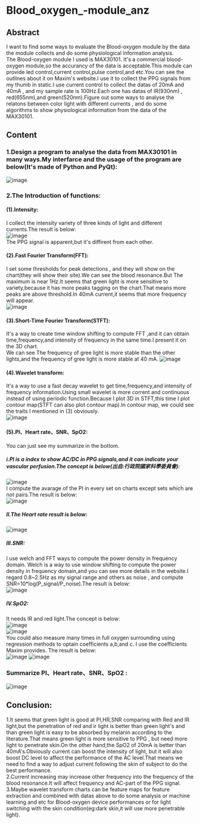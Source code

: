 # Blood_oxygen_-module_anz
## Abstract
I want to find some ways to evaluate the Blood-oxygen module by the data the module collects and do some physiological information analysis.  
The Blood-oxygen module I used is MAX30101. It's a commercial blood-oxygen module,so the accurancy of the data is acceptable.This module can provide led control,current control,pulse control,and etc.You can see the outlines about it on Maxim's website.I use it to collect the PPG signals from my thumb in static.I use current control to collect the datas of 20mA and 40mA , and my sample rate is 100Hz.Each one has datas of IR(930nm) , red(655nm),and green(520nm).Figure out some ways to analyse the relatons between color light with different currents , and do some algorithms to show physiological information from the data of the MAX30101.  
## Content  
### 1.Design a program to analyse the data from MAX30101 in many ways.My interfarce and the usage of the program are below(It's made of Python and PyQt):   
![image](https://github.com/Ray0124/Blood_oxygen_module_anz/blob/main/Data_Load.PNG)  
### 2.The Introduction of functions:  
#### (1).Intensity:    
I collect the intensity variety of three kinds of light and different currents.The result is below:    
![image](https://github.com/Ray0124/Blood_oxygen_module_anz/blob/main/intensity.PNG)  
The PPG signal is apparent,but it's diffirent from each other.  
#### (2).Fast Fourier Transform(FFT):  
I set some thresholds for peak detections , and they will show on the chart(they will show their site).We can see the blood resonance.But The maximum is near 1Hz.It seems that green light is more sensitive to variety,because it has more peaks tagging on the chart.That means more peaks are above threshold.In 40mA current,it seems that more frequency will appear.  
![image](https://github.com/Ray0124/Blood_oxygen_module_anz/blob/main/FFT_peak.PNG)  
#### (3).Short-Time Fourier Transform(STFT):  
It's a way to create time window shifting to compute FFT ,and it can obtain time,frequency,and intensity of frequency in the same time.I present it on the 3D chart.  
We can see The frequency of gree light is more stable than the other lights,and the frequency of gree light is more stable at 40 mA.
![image](https://github.com/Ray0124/Blood_oxygen_module_anz/blob/main/STFT.PNG)  
#### (4).Wavelet transform:  
It's a way to use a fast decay wavelet to get time,frequency,and intensity of frequency information.Using small wavelet is more corrent and continuous instead of using periodic  function.Because I plot 3D in STFT,this time I plot contour map(STFT can also plot contour map).In contour map, we could see the traits I mentioned in (3) obviously.  
![image](https://github.com/Ray0124/Blood_oxygen_module_anz/blob/main/Wavelet%20transform.PNG )  
#### (5).PI、Heart rate、SNR、SpO2:  
You can just see my summarize in the bottom.  
##### i.PI is a index to show AC/DC in PPG signals,and it can indicate your vascular perfusion.The concept is below(出自:行政院國家科學委員會):  
![image](https://github.com/Ray0124/Blood_oxygen_module_anz/blob/main/AC%26DC.PNG)    
I compute the avarage of the PI in every set on charts except sets which are not pairs.The result is below:    
![image](https://github.com/Ray0124/Blood_oxygen_module_anz/blob/main/PI.PNG)  
##### II.The Heart rate result is below:  
![image](https://github.com/Ray0124/Blood_oxygen_module_anz/blob/main/Heart%20rate.PNG )  

##### III.SNR:
I use welch and FFT ways to compute the power density in frequency domain.  Welch is a way to use window shifting to compute the power density in frequency domain,and you can see more details in the website.I regard 0.8~2.5Hz as my signal range and others as noise , and compute SNR=10*log(P_signal/P_noise).The result is below:  
![image](https://github.com/Ray0124/Blood_oxygen_module_anz/blob/main/SNR.PNG ) 
##### IV.SpO2:  
It needs IR and red light.The concept is below:  
![image](https://github.com/Ray0124/Blood_oxygen_module_anz/blob/main/AC%26DC2.PNG )   
![image](https://github.com/Ray0124/Blood_oxygen_module_anz/blob/main/formula.PNG )  
You could also measure many times in full oxygen surrounding using regression methods to optain coefficients a,b,and c. I use the coefficients Maxim provides.
The result is below:  
![image](https://github.com/Ray0124/Blood_oxygen_module_anz/blob/main/SpO2.gif ) 
![image](https://github.com/Ray0124/Blood_oxygen_module_anz/blob/main/SpO2_data.PNG)
### Summarize PI、Heart rate、SNR、SpO2 :  
![image](https://github.com/Ray0124/Blood_oxygen_module_anz/blob/main/sum.PNG)  

## Conclusion:
 1.It seems that green light is good at PI,HR,SNR comparing with Red and IR light,but the penetration of red and ir light is better than green light's and than green light is easy to be absorbed by melanin according to the literature.That means green light is more sensitive to PPG , but need more light to penetrate skin.On the other hand,the SpO2 of 20mA is better than 40mA's.Obviously current can boost the intensity of light, but it will also boost DC level to affect the performance of the AC level.That means we need to find a way to adjust current following the skin of subject to do the best performance.  
 2.Current increasing may increase other frequency into the frequency of the blood resonance.It will affect frequency and AC-part of the PPG signal.  
 3.Maybe wavelet transform charts can be feature maps for feature extraction and combined with datas above to do some analysis or machine learning and etc for Blood-oxygen device performances or for light switching with the skin condition(eg:dark skin,it will use more penetrable light). 
  
   
  






